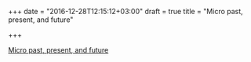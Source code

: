 +++
date = "2016-12-28T12:15:12+03:00"
draft = true
title = "Micro past, present, and future"

+++

<p><a href="https://medium.com/microhq/micro-past-present-and-future-1ab4e492998c">Micro past, present, and future</a></p>
